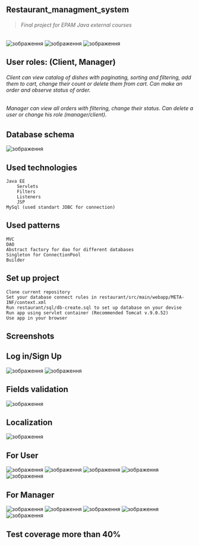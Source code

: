 ## Restaurant_managment_system
>###### Final project for EPAM Java external courses


![зображення](https://user-images.githubusercontent.com/85941909/206445186-5708a50e-992b-4a0d-897e-b10e48fce7da.png)
![зображення](https://user-images.githubusercontent.com/85941909/206445361-cc1ad514-bd82-4502-a1be-42b84c56228a.png)
![зображення](https://user-images.githubusercontent.com/85941909/206445897-79381cbb-8827-4ca3-b1e4-f1409ef29ee0.png)

## User roles: (Client, Manager)

   ###### Client can view catalog of dishes with paginating, sorting and filtering, add them to cart, change their count or delete them from cart. Can make an order and observe status of order.
   ###### Manager can view all orders with filtering, change their status. Can delete a user or change his role (manager/client).
   
   
   
## Database schema

![зображення](https://user-images.githubusercontent.com/85941909/206448501-1467e4af-e092-446e-a3f4-9e961a505d29.png)


## Used technologies


    Java EE
        Servlets
        Filters
        Listeners
        JSP
    MySql (used standart JDBC for connection)
    
## Used patterns

    MVC
    DAO
    Abstract factory for dao for different databases
    Singleton for ConnectionPool
    Builder
    
    
## Set up project

    Clone current repository
    Set your database connect rules in restaurant/src/main/webapp/META-INF/context.xml
    Run restaurant/sql/db-create.sql to set up database on your devise
    Run app using servlet container (Recommended Tomcat v.9.0.52)
    Use app in your browser
    
 ## Screenshots
 
 ## Log in/Sign Up 
 
 ![зображення](https://user-images.githubusercontent.com/85941909/206449963-fba1c579-74b8-4603-92ef-9c223fb7e5e8.png)
 ![зображення](https://user-images.githubusercontent.com/85941909/206451608-067b48ae-5383-420c-b1bd-3fdb5eed474f.png)

## Fields validation

![зображення](https://user-images.githubusercontent.com/85941909/206450077-f2cb73a9-cbd5-4bab-a92b-7948b3226d2a.png)

## Localization

![зображення](https://user-images.githubusercontent.com/85941909/206450171-4dd83a86-16bc-43d0-9215-f5866392218d.png)


   ## For User
 
![зображення](https://user-images.githubusercontent.com/85941909/209664832-eb70ff9e-e95e-4668-a43d-3056592f11c4.png)
![зображення](https://user-images.githubusercontent.com/85941909/206450470-41c83f9e-8241-440e-84e3-0eb5a4e006bd.png)
![зображення](https://user-images.githubusercontent.com/85941909/206450583-30766ef4-706a-4053-a200-6ecc34075616.png)
![зображення](https://user-images.githubusercontent.com/85941909/206450689-5dec80d5-f199-445b-be21-7dc23db9dca1.png)
![зображення](https://user-images.githubusercontent.com/85941909/206451166-fd35b3a3-1e40-4f3f-95df-00766e3e0cf4.png)


## For Manager
![зображення](https://user-images.githubusercontent.com/85941909/209664685-31811b29-7a92-4d33-87f4-64c77d62b75b.png)
![зображення](https://user-images.githubusercontent.com/85941909/206450867-19d0755a-7cb5-4106-a27e-e19488af3d70.png)
![зображення](https://user-images.githubusercontent.com/85941909/206450922-84e18e2e-8802-434f-8026-f9aafc4ad3b6.png)
![зображення](https://user-images.githubusercontent.com/85941909/206451024-3b4ac1dc-40c6-42bf-879b-5524d6dbe4aa.png)
![зображення](https://user-images.githubusercontent.com/85941909/206451744-7bba8042-ff92-4527-b93b-8a0c5c38d379.png)

## Test coverage more than 40%

